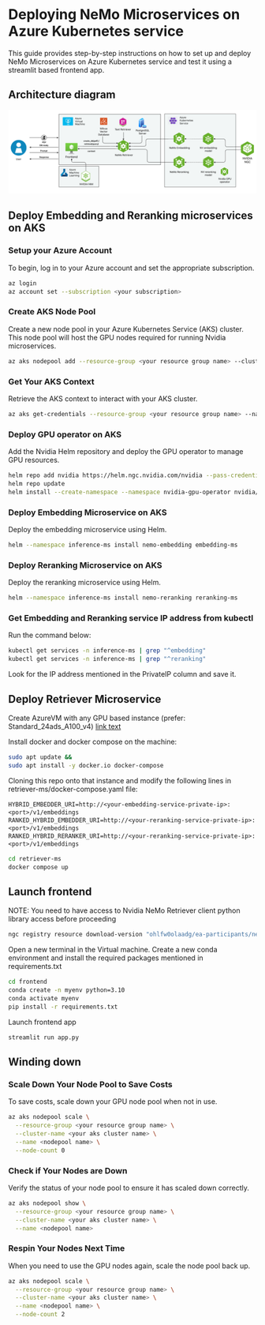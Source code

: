 # Deploying NeMo Microservices on Azure Kubernetes service

This guide provides step-by-step instructions on how to set up and deploy NeMo Microservices on Azure Kubernetes service 
and test it using a streamlit based frontend app.

## Architecture diagram
![NIM on AzureML is optional. You can replace with other LLM endpoints in frontend/config.json](images/nemo_retriever_aks.png)

## Deploy Embedding and Reranking microservices on AKS

### Setup your Azure Account
To begin, log in to your Azure account and set the appropriate subscription.

```bash
az login
az account set --subscription <your subscription>
```

### Create AKS Node Pool
Create a new node pool in your Azure Kubernetes Service (AKS) cluster. This node pool will host the GPU nodes required for running Nvidia microservices.

```bash
az aks nodepool add --resource-group <your resource group name> --cluster-name <your aks cluster name> --name <nodepool name> --node-count 2 --skip-gpu-driver-install --node-vm-size Standard_NC48ads_A100_v4 --node-osdisk-size 256 --max-pods 110
```

### Get Your AKS Context
Retrieve the AKS context to interact with your AKS cluster.

```bash
az aks get-credentials --resource-group <your resource group name> --name <your aks name>
```

### Deploy GPU operator on AKS
Add the Nvidia Helm repository and deploy the GPU operator to manage GPU resources.

```bash
helm repo add nvidia https://helm.ngc.nvidia.com/nvidia --pass-credentials
helm repo update
helm install --create-namespace --namespace nvidia-gpu-operator nvidia/gpu-operator --wait --generate-name
```

### Deploy Embedding Microservice on AKS
Deploy the embedding microservice using Helm.

```bash
helm --namespace inference-ms install nemo-embedding embedding-ms
```

### Deploy Reranking Microservice on AKS
Deploy the reranking microservice using Helm.

```bash
helm --namespace inference-ms install nemo-reranking reranking-ms
```

### Get Embedding and Reranking service IP address from kubectl

Run the command below:
```bash
kubectl get services -n inference-ms | grep "^embedding"
kubectl get services -n inference-ms | grep "^reranking"
```
Look for the IP address mentioned in the PrivateIP column and save it.

## Deploy Retriever Microservice

Create AzureVM with any GPU based instance (prefer: Standard_24ads_A100_v4) [link text](https://learn.microsoft.com/en-us/azure/virtual-machines/linux/quick-create-portal?tabs=ubuntu)

Install docker and docker compose on the machine:
```bash
sudo apt update && 
sudo apt install -y docker.io docker-compose
```

Cloning this repo onto that instance and modify the following lines in retriever-ms/docker-compose.yaml file:

```
HYBRID_EMBEDDER_URI=http://<your-embedding-service-private-ip>:<port>/v1/embeddings
RANKED_HYBRID_EMBEDDER_URI=http://<your-reranking-service-private-ip>:<port>/v1/embeddings
RANKED_HYBRID_RERANKER_URI=http://<your-reranking-service-private-ip>:<port>/v1/embeddings
```

```bash
cd retriever-ms
docker compose up
```

## Launch frontend

NOTE: You need to have access to Nvidia NeMo Retriever client python library access before proceeding

```bash
ngc registry resource download-version "ohlfw0olaadg/ea-participants/nemo-retriever-python-client:0.1.6"
```

Open a new terminal in the Virtual machine. Create a new conda environment and install the required packages mentioned in 
requirements.txt

```bash
cd frontend
conda create -n myenv python=3.10
conda activate myenv
pip install -r requirements.txt
```

Launch frontend app

```bash
streamlit run app.py
```

## Winding down
### Scale Down Your Node Pool to Save Costs
To save costs, scale down your GPU node pool when not in use.

```bash
az aks nodepool scale \
  --resource-group <your resource group name> \
  --cluster-name <your aks cluster name> \
  --name <nodepool name> \
  --node-count 0
```

### Check if Your Nodes are Down
Verify the status of your node pool to ensure it has scaled down correctly.

```bash
az aks nodepool show \
  --resource-group <your resource group name> \
  --cluster-name <your aks cluster name> \
  --name <nodepool name>
```

### Respin Your Nodes Next Time
When you need to use the GPU nodes again, scale the node pool back up.

```bash
az aks nodepool scale \
  --resource-group <your resource group name> \
  --cluster-name <your aks cluster name> \
  --name <nodepool name> \
  --node-count 2
```

